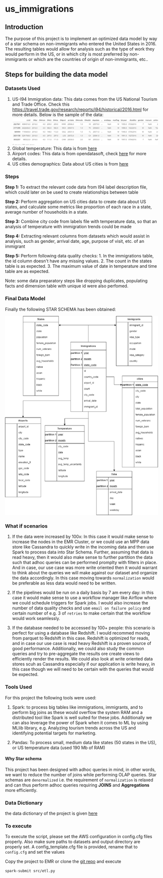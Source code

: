# us_immigrations

## Introduction

The purpose of this project is to implement an optimized data model by way of a star schema on non-immigrants who entered the United States in 2016.
The resulting tables would allow for analysis such as the type of work they would perform in the US, or in which city is most preferred by non-immigrants or which are the countries of origin of non-immigrants, etc..

## Steps for building the data model
### Datasets Used
1. US-I94 Immigration data: This data comes from the US National Tourism and Trade Office. Check this https://travel.trade.gov/research/reports/i94/historical/2016.html for more details. Below is the sample of the data:
![Sample Data](us_i94_immigration_data.png)
2. Global temperature: This data is from [here](https://www.kaggle.com/berkeleyearth/climate-change-earth-surface-temperature-data)
3. Airport codes:  This data is from opendatasoft, check [here](https://public.opendatasoft.com/explore/dataset/us-cities-demographics/export/) for more details.
4. US cities demographics: Data about US cities is from [here](https://datahub.io/core/airport-codes#data)

### Steps

**Step 1:** To extract the relevant code data from I94 label description file, which could later on be used to create relationships between table

**Step 2:** Perform aggregation on US cities data to create data about US states, and calculate some metrics like proportion of each race in a state, average number of households in a state.

**Step 3:** Combine city code from labels file with temperature data, so that an analysis of temperature with immigration trends could be made

**Step 4:** Extracting relevant columns from datasets which would assist in analysis, such as gender, arrival date, age, purpose of visit, etc. of an immigrant

**Step 5:** Perform following data quality checks:
    1. In the immigrations table, the id column doesn't have any missing values.
    2. The count in the states table is as expected.
    3. The maximum value of date in temperature and time table are as expected.

Note: some data preparatory steps like dropping duplicates, populating facts and dimension table with unique id were also perfomed.

### Final Data Model
Finally the following STAR SCHEMA has been obtained:

![DB design](us_immi_db_design.png)

### What if scenarios

1. If the data were increased by 100x: In this case it would make sense to increase the nodes in the EMR Cluster, or we could use an MPP data store like Cassandra to quickly write in the incoming data and then use Spark to process data into Star Schema. Further, assuming that data is read heavy, then it would also make sense to further partition the data such that adhoc queries can be performed promplty with filters in place. And in case, our use case was more write oriented then it would warrant to think about the queries we will make against our dataset and organize the data accordingly. In this case moving towards `normalization` would be preferable as less data would need to be written.

2. If the pipelines would be run on a daily basis by 7 am every day: in this case it would make sense to use a workflow manager like Airflow where we could schedule triggers for Spark jobs. I would also increase the number of data quality checks and use `email on failure policy` and certain number of e.g. 3 of `retries` to make certain that the workflow would work seamlessly. 

3. If the database needed to be accessed by 100+ people: this scenario is perfect for using a database like Redshift. I would recommed moving from parquet to Redshift in this case. Redshift is optimized for reads, and in case our use case is read heavy Redshift is a proven source of good performance. Additionally, we could also study the common queries and try to pre-aggregate the results ore create views to efficiently render the results. We could also look at write oriented data stores scuh as Cassandra especially if our application is write heavy, in this case though we will need to be certain with the queries that would be expected.

### Tools Used

For this project the following tools were used:

1. Spark: to process big tables like immigrations, immigrants, and to perform big joins as these would overflow the system RAM and a distributed tool like Spark is well suited for these jobs. Additionally we can also leverage the power of Spark when it comes to ML by using MLlib library, e.g. Analyzing tourism trends across the US and identifying potential targets for marketing.

2. Pandas: To process small, medium data like states (50 states in the US), or US temperature data (used 190 Mb of RAM)


#### Why Star schema

This project has been designed with adhoc queries in mind, in other words, we want to reduce the number of joins while performing OLAP queries. Star schemas are `denormalized` i.e. the requirement of `normalization` is relaxed and can thus perform adhoc queries requiring **JOINS** and **Aggregations** more efficiently.  

### Data Dictionary
the data dictionary of the project is given [here](dataDictionary.md)

### To execute

To execute the script, please set the AWS configuration in config.cfg files properly. Also make sure paths to datasets and output directory are properly set. A config_template.cfg file is provided, rename that to `config.cfg` and set the values

Copy the project to EMR or clone the [git repo](https://github.com/sahil350/us_immigrations) and execute

```
spark-submit src/etl.py
```
